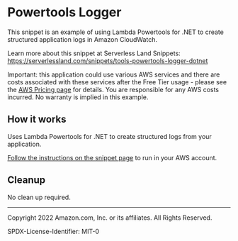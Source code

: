 # Powertools Logger

This snippet is an example of using Lambda Powertools for .NET to create structured application logs in Amazon CloudWatch.

Learn more about this snippet at Serverless Land Snippets: https://serverlessland.com/snippets/tools-powertools-logger-dotnet

Important: this application could use various AWS services and there are costs associated with these services after the Free Tier usage - please see the [AWS Pricing page](https://aws.amazon.com/pricing/) for details. You are responsible for any AWS costs incurred. No warranty is implied in this example.

## How it works

Uses Lambda Powertools for .NET to create structured logs from your application.

[Follow the instructions on the snippet page](https://serverlessland.com/snippets/tools-powertools-logger-dotnet) to run in your AWS account.


## Cleanup

No clean up required.

---

Copyright 2022 Amazon.com, Inc. or its affiliates. All Rights Reserved.

SPDX-License-Identifier: MIT-0
